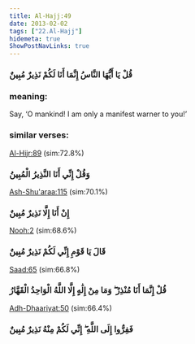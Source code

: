 ```yaml
---
title: Al-Hajj:49
date: 2013-02-02
tags: ["22.Al-Hajj"]
hidemeta: true 
ShowPostNavLinks: true 
---
```

### قُلْ يَا أَيُّهَا النَّاسُ إِنَّمَا أَنَا لَكُمْ نَذِيرٌ مُبِينٌ
### meaning: 
Say, ‘O mankind! I am only a manifest warner to you!’
### similar verses: 

[Al-Hijr:89](/15/89) (sim:72.8%)

### وَقُلْ إِنِّي أَنَا النَّذِيرُ الْمُبِينُ

[Ash-Shu'araa:115](/26/115) (sim:70.1%)

### إِنْ أَنَا إِلَّا نَذِيرٌ مُبِينٌ

[Nooh:2](/71/2) (sim:68.6%)

### قَالَ يَا قَوْمِ إِنِّي لَكُمْ نَذِيرٌ مُبِينٌ

[Saad:65](/38/65) (sim:66.8%)

### قُلْ إِنَّمَا أَنَا مُنْذِرٌ ۖ وَمَا مِنْ إِلَٰهٍ إِلَّا اللَّهُ الْوَاحِدُ الْقَهَّارُ

[Adh-Dhaariyat:50](/51/50) (sim:66.4%)

### فَفِرُّوا إِلَى اللَّهِ ۖ إِنِّي لَكُمْ مِنْهُ نَذِيرٌ مُبِينٌ

